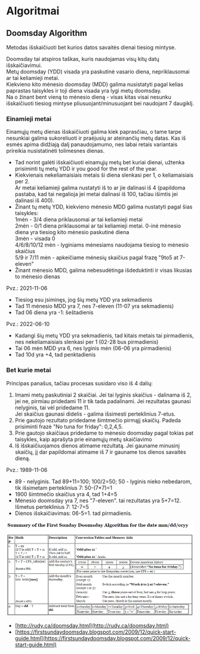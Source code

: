 # Algoritmai

## Doomsday Algorithm

Metodas išskaičiuoti bet kurios datos savaitės dienai tiesiog mintyse.

Doomsday tai atspiros taškas, kuris naudojamas visų kitų datų išskaičiavimui. \
Metų doomsday (YDD) visada yra paskutinė vasario diena, nepriklausomai ar tai keliamieji metai.\
Kiekvieno kito mėnesio doomsday (MDD) galima nusistatyti pagal kelias paprastas taisykles ir toji diena visada yra lygi metų doomsday.\
Na o žinant bent vieną to mėnesio dieną - visas kitas visai nesunku išskaičiuoti tiesiog mintyse pliusuojant/minusuojant bei naudojant 7 daugiklį.

### Einamieji metai

Einamųjų metų dienas išskaičiuoti galima kiek paprasčiau, o tame tarpe nesunkiai galima sukoreliuoti ir praėjusių ar ateinančių metų datas. Kas iš esmės apima didžiają dalį panaudojamumo, nes labai retais variantais prireikia nusistatinėti tolimesnes dienas.

* Tad norint galėti išskaičiuoti einamųjų metų bet kuriai dienai, užtenka prisiminti tų metų YDD ir you good for the rest of the year.
* Kiekvienais nekeliamaisiais metais ši diena slenkasi per 1, o keliamaisiais per 2.\
  Ar metai keliamieji galima nustatyti iš to ar jie dalinasi iš 4 (papildoma pastaba, kad tai negalioja jei metai dalinasi iš 100, tačiau išimtis jei dalinasi iš 400).
* Žinant tų metų YDD, kiekvieno mėnesio MDD galima nustatyti pagal šias taisykles:\
  1mėn - 3/4 diena priklausomai ar tai keliamieji metai\
  2mėn - 0/1 diena priklausomai ar tai keliamieji metai. 0-inė mėnesio diena yra tiesiog kito mėnesio paskutinė diena\
  3mėn - visada 0\
  4/6/8/10/12 mėn - lyginiams mėnesiams naudojama tiesiog to mėnesio skaičius\
  5/9 ir 7/11 mėn - apkeičiame mėnesių skaičius pagal frazę "9to5 at 7-eleven"
* Žinant mėnesio MDD, galima nebesudėtinga išdeduktinti ir visas likusias to mėnesio dienas

Pvz.: 2021-11-06

* Tiesiog esu įsiminęs, jog šių metų YDD yra sekmadienis
* Tad 11 mėnesio MDD yra 7, nes 7-eleven (11-07 yra sekmadienis)
* Tad 06 diena yra -1: šeštadienis

Pvz.: 2022-06-10

* Kadangi šių metų YDD yra sekmadienis, tad kitais metais tai pirmadienis, nes nekeliamaisiais slenkasi per 1 (02-28 bus pirmadienis)
* Tai 06 mėn MDD yra 6, nes lyginis mėn (06-06 yra pirmadienis)
* Tad 10d yra +4, tad penktadienis

### Bet kurie metai

Principas panašus, tačiau procesas susidaro viso iš 4 dalių:

1. Imami metų paskutiniai 2 skaičiai. Jei tai lyginis skaičius - dalinama iš 2, jei ne, pirmiau pridedami 11 ir tik tada padalinami. Jei rezultatas gaunasi nelyginis, tai vėl pridedame 11.\
   Jei skaičius gaunasi didelis - galima išsimesti perteklinius 7-etus.
2. Prie gautojo rezultato pridedame šimtmečio pirmąjį skaičių. Padeda prisiminti frazė "No tuna for friday": 0,2,4,5.
3. Prie gautojo skaičiaus pridedame to mėnesio doomsday pagal tokias pat taisykles, kaip aprašyta prie einamųjų metų skaičiavimo
4. Iš išskaičiuojamos dienos atimame rezultatą. Jei gauname minusinį skaičių, jį dar papildomai atimame iš 7 ir gauname tos dienos savaitės dieną.

Pvz.: 1989-11-06

* 89 - nelyginis. Tad 89+11=100; 100/2=50; 50 - lyginis nieko nebedarom, tik išsimetam perteklinius 7: 50-(7\*7)=1
* 1900 šimtmečio skaičius yra 4, tad 1+4=5
* Mėnesio doomsday yra 7, nes "7-eleven". tai rezultatas yra 5+7=12. Išmetus perteklinius 7: 12-7=5
* Dienos išskaičiavimas: 06-5=1. tad pirmadienis.

![](../../.gitbook/assets/FLUOxRA.png)

* [http://rudy.ca/doomsday.html](http://rudy.ca/doomsday.html)
* [https://firstsundaydoomsday.blogspot.com/2009/12/quick-start-guide.html](https://firstsundaydoomsday.blogspot.com/2009/12/quick-start-guide.html)

